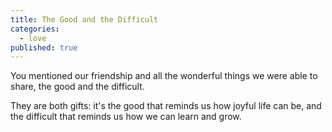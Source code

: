 ```yaml
---
title: The Good and the Difficult
categories:
  - love
published: true
---
```


You mentioned our friendship
and all the wonderful things
we were able to share,
the good and the difficult.

They are both gifts:
it's the good that reminds us
how joyful life can be,
and the difficult that reminds us
how we can learn and grow.
